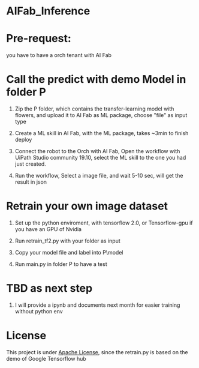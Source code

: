 # AIFab_Inference

# Pre-request: 
you have to have a orch tenant with AI Fab

# Call the predict with demo Model in folder P
1. Zip the P folder, which contains the transfer-learning model with flowers, and upload it to AI Fab as ML package, choose "file" as input type
   
2. Create a ML skill in AI Fab, with the ML package, takes ~3min to finish deploy

3. Connect the robot to the Orch with AI Fab, Open the workflow with UiPath Studio community 19.10, select the ML skill to the one you had just created.

4. Run the workflow, Select a image file, and wait 5-10 sec, will get the result in json

# Retrain your own image dataset
1. Set up the python enviroment, with tensorflow 2.0, or Tensorflow-gpu if you have an GPU of Nvidia

2. Run retrain_tf2.py with your folder as input

3. Copy your model file and label into P\model

4. Run main.py in folder P to have a test

# TBD as next step
1. I will provide a ipynb and documents next month for easier training without python env

# License
This project is under [Apache License](http://www.apache.org/licenses/LICENSE-2.0), since the retrain.py is based on the demo of Google Tensorflow hub
